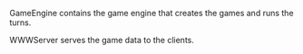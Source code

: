 
GameEngine contains the game engine that creates the games and runs the turns.

WWWServer serves the game data to the clients.

